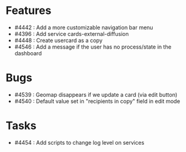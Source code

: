# Features

- #4442 : Add a more customizable navigation bar menu
- #4396 : Add service cards-external-diffusion 
- #4448 : Create usercard as a copy
- #4546 : Add a message if the user has no process/state in the dashboard

# Bugs

- #4539 : Geomap disappears if we update a card (via edit button)
- #4540 : Default value set in "recipients in copy" field in edit mode


# Tasks

 - #4454 : Add scripts to change log level on services
